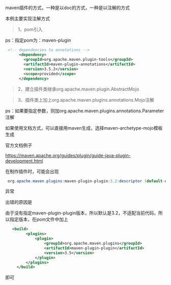 ## 



maven插件的方式，一种是以doc的方式，一种是以注解的方式

本例主要实现注解方式

> 1、pom引入

ps：指定pom为：<packaging>maven-plugin</packaging>

```xml
 <!-- dependencies to annotations -->
      <dependency>
        <groupId>org.apache.maven.plugin-tools</groupId>
        <artifactId>maven-plugin-annotations</artifactId>
        <version>3.5.2</version>
        <scope>provided</scope>
      </dependency>

```

> 2、建立插件类继承org.apache.maven.plugin.AbstractMojo

> 3、插件类上加上org.apache.maven.plugins.annotations.Mojo注解

ps：如果要指定参数，则加org.apache.maven.plugins.annotations.Parameter注解

如果使用文档方式，可以直接用maven生成，选择maven-archetype-mojo模板生成

官方文档例子

https://maven.apache.org/guides/plugin/guide-java-plugin-development.html

在制作插件时，可能会出现

```java
 org.apache.maven.plugins:maven-plugin-plugin:3.2:descriptor (default-descriptor)

```

异常

出错的原因是

由于没有指定maven-plugin-plugin版本，所以默认是3.2，不适配当前代码，所以指定版本，在pom文件中加上

```xml
   <build>
         <plugins>
             <plugin>
                 <groupId>org.apache.maven.plugins</groupId>
                 <artifactId>maven-plugin-plugin</artifactId>
                 <version>3.5</version>
             </plugin>
         </plugins>
     </build>

```
即可